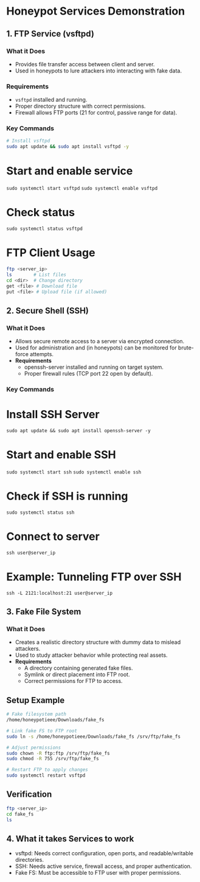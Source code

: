 # Honeypot Services Demonstration

## 1. FTP Service (vsftpd)
### What it Does
- Provides file transfer access between client and server.
- Used in honeypots to lure attackers into interacting with fake data.

### Requirements
- `vsftpd` installed and running.
- Proper directory structure with correct permissions.
- Firewall allows FTP ports (21 for control, passive range for data).

### Key Commands
```bash
# Install vsftpd
sudo apt update && sudo apt install vsftpd -y
```

# Start and enable service
`sudo systemctl start vsftpd`
`sudo systemctl enable vsftpd`

# Check status
`sudo systemctl status vsftpd`

# FTP Client Usage
```bash
ftp <server_ip>
ls        # List files
cd <dir>  # Change directory
get <file> # Download file
put <file> # Upload file (if allowed)
```


## 2. Secure Shell (SSH)
### What it Does
- Allows secure remote access to a server via encrypted connection.
- Used for administration and (in honeypots) can be monitored for brute-force attempts.
- **Requirements**
    - openssh-server installed and running on target system.
    - Proper firewall rules (TCP port 22 open by default).
### Key Commands
# Install SSH Server
`sudo apt update && sudo apt install openssh-server -y`
# Start and enable SSH
`sudo systemctl start ssh`
`sudo systemctl enable ssh`
# Check if SSH is running
`sudo systemctl status ssh`
# Connect to server
`ssh user@server_ip`
# Example: Tunneling FTP over SSH
`ssh -L 2121:localhost:21 user@server_ip`


## 3. Fake File System
### What it Does
- Creates a realistic directory structure with dummy data to mislead attackers.
- Used to study attacker behavior while protecting real assets.
- **Requirements**
  - A directory containing generated fake files.
  - Symlink or direct placement into FTP root.
  - Correct permissions for FTP to access.

## Setup Example
```bash
# Fake filesystem path
/home/honeypotieee/Downloads/fake_fs

# Link fake FS to FTP root
sudo ln -s /home/honeypotieee/Downloads/fake_fs /srv/ftp/fake_fs

# Adjust permissions
sudo chown -R ftp:ftp /srv/ftp/fake_fs
sudo chmod -R 755 /srv/ftp/fake_fs

# Restart FTP to apply changes
sudo systemctl restart vsftpd
```

## Verification
```bash
ftp <server_ip>
cd fake_fs
ls
```

## 4. What it takes Services to work
- vsftpd: Needs correct configuration, open ports, and readable/writable directories.
- SSH: Needs active service, firewall access, and proper authentication.
- Fake FS: Must be accessible to FTP user with proper permissions.

